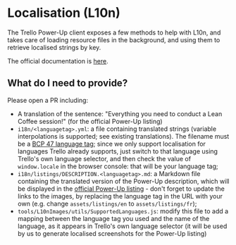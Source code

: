 # Localisation (L10n)
The Trello Power-Up client exposes a few methods to help with L10n, and takes care of loading resource files in the background, and using them to retrieve localised strings by key.

The official documentation is [here](https://developers.trello.com/reference/#localization).

## What do I need to provide?
Please open a PR including:
- A translation of the sentence: "Everything you need to conduct a Lean Coffee session!" (for the official Power-Up listing)
- `i18n/<languagetag>.yml`: a file containing translated strings (variable interpolations is supported; see existing translations). The filename must be a [BCP 47 language tag](https://en.wikipedia.org/wiki/IETF_language_tag); since we only support localisation for languages Trello already supports, just switch to that language using Trello's own language selector, and then check the value of `window.locale` in the browser console: that will be your language tag;
- `i18n/listings/DESCRIPTION.<languagetag>.md`: a Markdown file containing the translated version of the Power-Up description, which will be displayed in the [official Power-Up listing](https://trello.com/power-ups/5d1249acb16eef6f790f2af9) - don't forget to update the links to the images, by replacing the language tag in the URL with your own (e.g. change `assets/listings/en` to `assets/listings/fr`);
- `tools/L10nImages/utils/SupportedLanguages.js`: modify this file to add a mapping between the language tag you used and the name of the language, as it appears in Trello's own language selector (it will be used by us to generate localised screenshots for the Power-Up listing)
